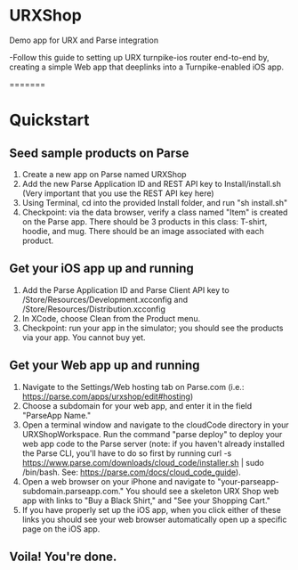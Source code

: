 URXShop
=======

Demo app for URX and Parse integration

-Follow this guide to setting up URX turnpike-ios router end-to-end by, creating a simple Web app that deeplinks into a Turnpike-enabled iOS app.

=======

# Quickstart

## Seed sample products on Parse

1. Create a new app on Parse named URXShop
2. Add the new Parse Application ID and REST API key to Install/install.sh (Very important that you use the REST API key here)
3. Using Terminal, cd into the provided Install folder, and run "sh install.sh"
4. Checkpoint: via the data browser, verify a class named "Item" is created on the Parse app. There should be 3 products in this class: T-shirt, hoodie, and mug. There should be an image associated with each product.

## Get your iOS app up and running

1. Add the Parse Application ID and Parse Client API key to /Store/Resources/Development.xcconfig and /Store/Resources/Distribution.xcconfig
2. In XCode, choose Clean from the Product menu.
3. Checkpoint: run your app in the simulator; you should see the products via your app. You cannot buy yet.

## Get your Web app up and running
1. Navigate to the Settings/Web hosting tab on Parse.com (i.e.: https://parse.com/apps/urxshop/edit#hosting)
2. Choose a subdomain for your web app, and enter it in the field "ParseApp Name."
3. Open a terminal window and navigate to the cloudCode directory in your URXShopWorkspace. Run the command "parse deploy" to deploy your web app code to the Parse server (note: if you haven't already installed the Parse CLI, you'll have to do so first by running curl -s https://www.parse.com/downloads/cloud_code/installer.sh | sudo /bin/bash. See: https://parse.com/docs/cloud_code_guide).
4. Open a web browser on your iPhone and navigate to "your-parseapp-subdomain.parseapp.com." You should see a skeleton URX Shop web app with links to "Buy a Black Shirt," and "See your Shopping Cart."
5. If you have properly set up the iOS app, when you click either of these links you should see your web browser automatically open up a specific page on the iOS app.

## Voila! You're done.
